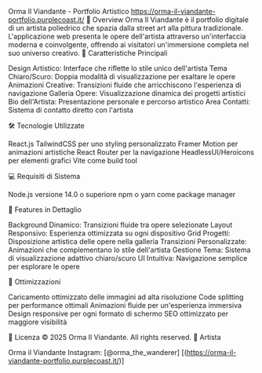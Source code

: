 Orma Il Viandante - Portfolio Artistico https://orma-il-viandante-portfolio.purplecoast.it/
🎨 Overview
Orma Il Viandante è il portfolio digitale di un artista poliedrico che spazia dalla street art alla pittura tradizionale. L'applicazione web presenta le opere dell'artista attraverso un'interfaccia moderna e coinvolgente, offrendo ai visitatori un'immersione completa nel suo universo creativo.
🚀 Caratteristiche Principali

Design Artistico: Interface che riflette lo stile unico dell'artista
Tema Chiaro/Scuro: Doppia modalità di visualizzazione per esaltare le opere
Animazioni Creative: Transizioni fluide che arricchiscono l'esperienza di navigazione
Galleria Opere: Visualizzazione dinamica dei progetti artistici
Bio dell'Artista: Presentazione personale e percorso artistico
Area Contatti: Sistema di contatto diretto con l'artista

🛠️ Tecnologie Utilizzate

React.js
TailwindCSS per uno styling personalizzato
Framer Motion per animazioni artistiche
React Router per la navigazione
HeadlessUI/Heroicons per elementi grafici
Vite come build tool

💻 Requisiti di Sistema

Node.js versione 14.0 o superiore
npm o yarn come package manager

🎨 Features in Dettaglio

Background Dinamico: Transizioni fluide tra opere selezionate
Layout Responsivo: Esperienza ottimizzata su ogni dispositivo
Grid Progetti: Disposizione artistica delle opere nella galleria
Transizioni Personalizzate: Animazioni che complementano lo stile dell'artista
Gestione Tema: Sistema di visualizzazione adattivo chiaro/scuro
UI Intuitiva: Navigazione semplice per esplorare le opere

📱 Ottimizzazioni

Caricamento ottimizzato delle immagini ad alta risoluzione
Code splitting per performance ottimali
Animazioni fluide per un'esperienza immersiva
Design responsive per ogni formato di schermo
SEO ottimizzato per maggiore visibilità


📄 Licenza
© 2025 Orma Il Viandante. All rights reserved.
👤 Artista

Orma il Viandante
Instagram: [@orma_the_wanderer]
[(https://orma-il-viandante-portfolio.purplecoast.it/)]
